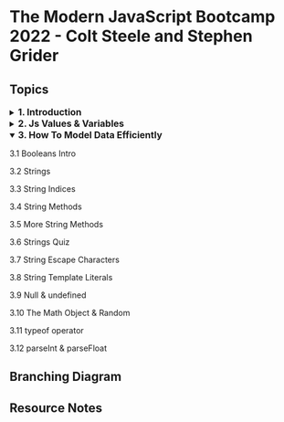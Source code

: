 # The Modern JavaScript Bootcamp 2022 - Colt Steele and Stephen Grider

## Topics

<details>
<summary>
<span style="font-size: 16px; font-weight: bold;">1. Introduction</span>
</summary>

1.1 How this course works

1.2 JS, ECMA, TC39 What Do They Mean

1.3 The Tools You Need

1.4 Customizing VSCode & Extensions

1.5 A Quick Note About MDN
</details>

<details>
<summary>
<span style="font-size: 16px; font-weight: bold;"> 2. Js Values & Variables </span>
</summary>

2.1 Goals & Primitives

2.2 Running Code in the JS Console

2.3 Introducing Numbers

2.4 NaN & Infinity

2.5 Numbers Quiz

2.6 Variables & Let

2.7 Unary Operators

2.8 Introducing Const

2.9 The Legacy of Var

2.10 Variables Quiz
</details>

<details open>
<summary>
<span style="font-size: 16px; font-weight: bold;">3. How To Model Data Efficiently</span>
</summary>

3.1 Booleans Intro

3.2 Strings

3.3 String Indices

3.4 String Methods

3.5 More String Methods

3.6 Strings Quiz

3.7 String Escape Characters

3.8 String Template Literals

3.9 Null & undefined

3.10 The Math Object & Random

3.11 typeof operator

3.12 parseInt & parseFloat
</details>

## Branching Diagram

## Resource Notes

